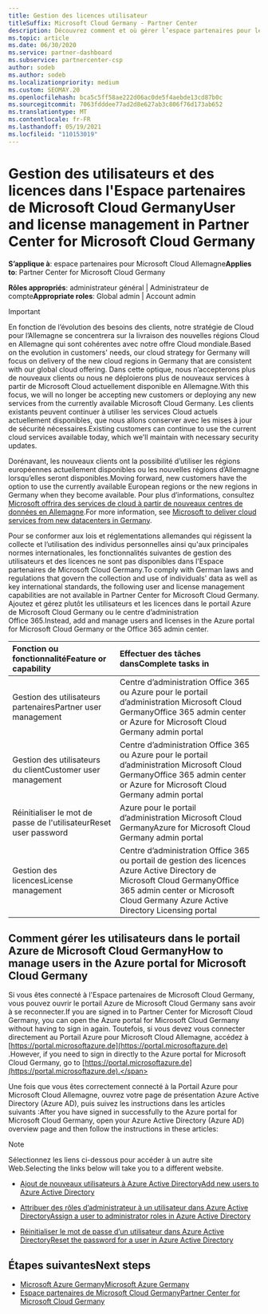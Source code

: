 ```yaml
---
title: Gestion des licences utilisateur
titleSuffix: Microsoft Cloud Germany - Partner Center
description: Découvrez comment et où gérer l’espace partenaires pour les partenaires, les clients et les licences de Microsoft Cloud Allemagne, ainsi que les réinitialisations de mot de passe.
ms.topic: article
ms.date: 06/30/2020
ms.service: partner-dashboard
ms.subservice: partnercenter-csp
author: sodeb
ms.author: sodeb
ms.localizationpriority: medium
ms.custom: SEOMAY.20
ms.openlocfilehash: bca5c5ff58ae222d06ac0de5f4aebde13cd87b0c
ms.sourcegitcommit: 7063fdddee77ad2d8e627ab3c806f76d173ab652
ms.translationtype: MT
ms.contentlocale: fr-FR
ms.lasthandoff: 05/19/2021
ms.locfileid: "110153019"
---
```

# <a name="user-and-license-management-in-partner-center-for-microsoft-cloud-germany"></a><span data-ttu-id="99c23-103">Gestion des utilisateurs et des licences dans l'Espace partenaires de Microsoft Cloud Germany</span><span class="sxs-lookup"><span data-stu-id="99c23-103">User and license management in Partner Center for Microsoft Cloud Germany</span></span>

<span data-ttu-id="99c23-104">**S’applique à**: espace partenaires pour Microsoft Cloud Allemagne</span><span class="sxs-lookup"><span data-stu-id="99c23-104">**Applies to**: Partner Center for Microsoft Cloud Germany</span></span>

<span data-ttu-id="99c23-105">**Rôles appropriés**: administrateur général | Administrateur de compte</span><span class="sxs-lookup"><span data-stu-id="99c23-105">**Appropriate roles**: Global admin | Account admin</span></span>

> [!IMPORTANT]
> <span data-ttu-id="99c23-106">En fonction de l’évolution des besoins des clients, notre stratégie de Cloud pour l’Allemagne se concentrera sur la livraison des nouvelles régions Cloud en Allemagne qui sont cohérentes avec notre offre Cloud mondiale.</span><span class="sxs-lookup"><span data-stu-id="99c23-106">Based on the evolution in customers' needs, our cloud strategy for Germany will focus on delivery of the new cloud regions in Germany that are consistent with our global cloud offering.</span></span> <span data-ttu-id="99c23-107">Dans cette optique, nous n’accepterons plus de nouveaux clients ou nous ne déploierons plus de nouveaux services à partir de Microsoft Cloud actuellement disponible en Allemagne.</span><span class="sxs-lookup"><span data-stu-id="99c23-107">With this focus, we will no longer be accepting new customers or deploying any new services from the currently available Microsoft Cloud Germany.</span></span> <span data-ttu-id="99c23-108">Les clients existants peuvent continuer à utiliser les services Cloud actuels actuellement disponibles, que nous allons conserver avec les mises à jour de sécurité nécessaires.</span><span class="sxs-lookup"><span data-stu-id="99c23-108">Existing customers can continue to use the current cloud services available today, which we'll maintain with necessary security updates.</span></span>
>  
> <span data-ttu-id="99c23-109">Dorénavant, les nouveaux clients ont la possibilité d’utiliser les régions européennes actuellement disponibles ou les nouvelles régions d’Allemagne lorsqu’elles seront disponibles.</span><span class="sxs-lookup"><span data-stu-id="99c23-109">Moving forward, new customers have the option to use the currently available European regions or the new regions in Germany when they become available.</span></span> <span data-ttu-id="99c23-110">Pour plus d’informations, consultez [Microsoft offrira des services de cloud à partir de nouveaux centres de données en Allemagne](https://news.microsoft.com/europe/2018/08/31/microsoft-to-deliver-cloud-services-from-new-datacentres-in-germany-in-2019-to-meet-evolving-customer-needs/).</span><span class="sxs-lookup"><span data-stu-id="99c23-110">For more information, see [Microsoft to deliver cloud services from new datacenters in Germany](https://news.microsoft.com/europe/2018/08/31/microsoft-to-deliver-cloud-services-from-new-datacentres-in-germany-in-2019-to-meet-evolving-customer-needs/).</span></span>

<span data-ttu-id="99c23-111">Pour se conformer aux lois et réglementations allemandes qui régissent la collecte et l’utilisation des individus personnelles ainsi qu'aux principales normes internationales, les fonctionnalités suivantes de gestion des utilisateurs et des licences ne sont pas disponibles dans l'Espace partenaires de Microsoft Cloud Germany.</span><span class="sxs-lookup"><span data-stu-id="99c23-111">To comply with German laws and regulations that govern the collection and use of individuals' data as well as key international standards, the following user and license management capabilities are not available in Partner Center for Microsoft Cloud Germany.</span></span> <span data-ttu-id="99c23-112">Ajoutez et gérez plutôt les utilisateurs et les licences dans le portail Azure de Microsoft Cloud Germany ou le centre d’administration Office 365.</span><span class="sxs-lookup"><span data-stu-id="99c23-112">Instead, add and manage users and licenses in the Azure portal for Microsoft Cloud Germany or the Office 365 admin center.</span></span>

<span data-ttu-id="99c23-113">Fonction ou fonctionnalité</span><span class="sxs-lookup"><span data-stu-id="99c23-113">Feature or capability</span></span> | <span data-ttu-id="99c23-114">Effectuer des tâches dans</span><span class="sxs-lookup"><span data-stu-id="99c23-114">Complete tasks in</span></span>
:--- | :---
<span data-ttu-id="99c23-115">Gestion des utilisateurs partenaires</span><span class="sxs-lookup"><span data-stu-id="99c23-115">Partner user management</span></span> | <span data-ttu-id="99c23-116">Centre d’administration Office 365 ou Azure pour le portail d’administration Microsoft Cloud Germany</span><span class="sxs-lookup"><span data-stu-id="99c23-116">Office 365 admin center or Azure for Microsoft Cloud Germany admin portal</span></span>
<span data-ttu-id="99c23-117">Gestion des utilisateurs du client</span><span class="sxs-lookup"><span data-stu-id="99c23-117">Customer user management</span></span> | <span data-ttu-id="99c23-118">Centre d’administration Office 365 ou Azure pour le portail d’administration Microsoft Cloud Germany</span><span class="sxs-lookup"><span data-stu-id="99c23-118">Office 365 admin center or Azure for Microsoft Cloud Germany admin portal</span></span>
<span data-ttu-id="99c23-119">Réinitialiser le mot de passe de l'utilisateur</span><span class="sxs-lookup"><span data-stu-id="99c23-119">Reset user password</span></span> | <span data-ttu-id="99c23-120">Azure pour le portail d’administration Microsoft Cloud Germany</span><span class="sxs-lookup"><span data-stu-id="99c23-120">Azure for Microsoft Cloud Germany admin portal</span></span>
<span data-ttu-id="99c23-121">Gestion des licences</span><span class="sxs-lookup"><span data-stu-id="99c23-121">License management</span></span> | <span data-ttu-id="99c23-122">Centre d’administration Office 365 ou portail de gestion des licences Azure Active Directory de Microsoft Cloud Germany</span><span class="sxs-lookup"><span data-stu-id="99c23-122">Office 365 admin center or Microsoft Cloud Germany Azure Active Directory Licensing portal</span></span>

## <a name="how-to-manage-users-in-the-azure-portal-for-microsoft-cloud-germany"></a><span data-ttu-id="99c23-123">Comment gérer les utilisateurs dans le portail Azure de Microsoft Cloud Germany</span><span class="sxs-lookup"><span data-stu-id="99c23-123">How to manage users in the Azure portal for Microsoft Cloud Germany</span></span> 

<span data-ttu-id="99c23-124">Si vous êtes connecté à l'Espace partenaires de Microsoft Cloud Germany, vous pouvez ouvrir le portail Azure de Microsoft Cloud Germany sans avoir à se reconnecter.</span><span class="sxs-lookup"><span data-stu-id="99c23-124">If you are signed in to Partner Center for Microsoft Cloud Germany, you can open the Azure portal for Microsoft Cloud Germany without having to sign in again.</span></span> <span data-ttu-id="99c23-125">Toutefois, si vous devez vous connecter directement au Portail Azure pour Microsoft Cloud Allemagne, accédez à [https://portal.microsoftazure.de](https://portal.microsoftazure.de) .</span><span class="sxs-lookup"><span data-stu-id="99c23-125">However, if you need to sign in directly to the Azure portal for Microsoft Cloud Germany, go to [https://portal.microsoftazure.de](https://portal.microsoftazure.de).</span></span> 

<span data-ttu-id="99c23-126">Une fois que vous êtes correctement connecté à la Portail Azure pour Microsoft Cloud Allemagne, ouvrez votre page de présentation Azure Active Directory (Azure AD), puis suivez les instructions dans les articles suivants :</span><span class="sxs-lookup"><span data-stu-id="99c23-126">After you have signed in successfully to the Azure portal for Microsoft Cloud Germany, open your Azure Active Directory (Azure AD) overview page and then follow the instructions in these articles:</span></span>

> [!NOTE]  
> <span data-ttu-id="99c23-127">Sélectionnez les liens ci-dessous pour accéder à un autre site Web.</span><span class="sxs-lookup"><span data-stu-id="99c23-127">Selecting the links below will take you to a different website.</span></span>

-  [<span data-ttu-id="99c23-128">Ajout de nouveaux utilisateurs à Azure Active Directory</span><span class="sxs-lookup"><span data-stu-id="99c23-128">Add new users to Azure Active Directory</span></span>](/azure/active-directory/active-directory-users-create-azure-portal)

-  [<span data-ttu-id="99c23-129">Attribuer des rôles d’administrateur à un utilisateur dans Azure Active Directory</span><span class="sxs-lookup"><span data-stu-id="99c23-129">Assign a user to administrator roles in Azure Active Directory</span></span>](/azure/active-directory/active-directory-users-assign-role-azure-portal)

-  [<span data-ttu-id="99c23-130">Réinitialiser le mot de passe d’un utilisateur dans Azure Active Directory</span><span class="sxs-lookup"><span data-stu-id="99c23-130">Reset the password for a user in Azure Active Directory</span></span>](/azure/active-directory/active-directory-users-reset-password-azure-portal)

## <a name="next-steps"></a><span data-ttu-id="99c23-131">Étapes suivantes</span><span class="sxs-lookup"><span data-stu-id="99c23-131">Next steps</span></span>

-  [<span data-ttu-id="99c23-132">Microsoft Azure Germany</span><span class="sxs-lookup"><span data-stu-id="99c23-132">Microsoft Azure Germany</span></span>](https://azure.microsoft.com/global-infrastructure/germany/)
-  [<span data-ttu-id="99c23-133">Espace partenaires de Microsoft Cloud Germany</span><span class="sxs-lookup"><span data-stu-id="99c23-133">Partner Center for Microsoft Cloud Germany</span></span>](partner-center-for-microsoft-cloud-germany.md)